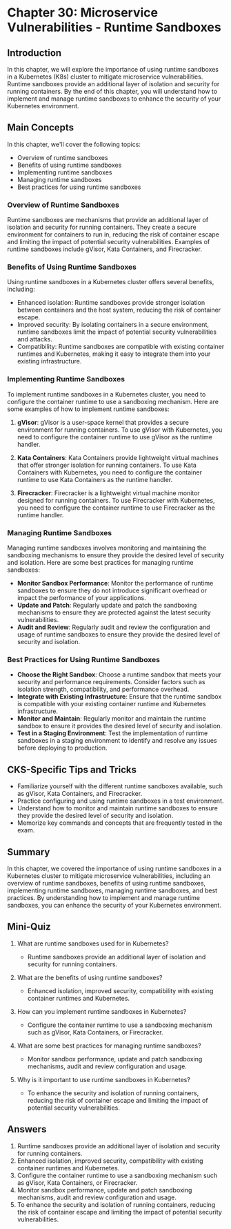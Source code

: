 # Chapter 30: Microservice Vulnerabilities - Runtime Sandboxes

## Introduction

In this chapter, we will explore the importance of using runtime sandboxes in a Kubernetes (K8s) cluster to mitigate microservice vulnerabilities. Runtime sandboxes provide an additional layer of isolation and security for running containers. By the end of this chapter, you will understand how to implement and manage runtime sandboxes to enhance the security of your Kubernetes environment.

## Main Concepts

In this chapter, we'll cover the following topics:
- Overview of runtime sandboxes
- Benefits of using runtime sandboxes
- Implementing runtime sandboxes
- Managing runtime sandboxes
- Best practices for using runtime sandboxes

### Overview of Runtime Sandboxes

Runtime sandboxes are mechanisms that provide an additional layer of isolation and security for running containers. They create a secure environment for containers to run in, reducing the risk of container escape and limiting the impact of potential security vulnerabilities. Examples of runtime sandboxes include gVisor, Kata Containers, and Firecracker.

### Benefits of Using Runtime Sandboxes

Using runtime sandboxes in a Kubernetes cluster offers several benefits, including:
- Enhanced isolation: Runtime sandboxes provide stronger isolation between containers and the host system, reducing the risk of container escape.
- Improved security: By isolating containers in a secure environment, runtime sandboxes limit the impact of potential security vulnerabilities and attacks.
- Compatibility: Runtime sandboxes are compatible with existing container runtimes and Kubernetes, making it easy to integrate them into your existing infrastructure.

### Implementing Runtime Sandboxes

To implement runtime sandboxes in a Kubernetes cluster, you need to configure the container runtime to use a sandboxing mechanism. Here are some examples of how to implement runtime sandboxes:

1. **gVisor**: gVisor is a user-space kernel that provides a secure environment for running containers. To use gVisor with Kubernetes, you need to configure the container runtime to use gVisor as the runtime handler.

2. **Kata Containers**: Kata Containers provide lightweight virtual machines that offer stronger isolation for running containers. To use Kata Containers with Kubernetes, you need to configure the container runtime to use Kata Containers as the runtime handler.

3. **Firecracker**: Firecracker is a lightweight virtual machine monitor designed for running containers. To use Firecracker with Kubernetes, you need to configure the container runtime to use Firecracker as the runtime handler.

### Managing Runtime Sandboxes

Managing runtime sandboxes involves monitoring and maintaining the sandboxing mechanisms to ensure they provide the desired level of security and isolation. Here are some best practices for managing runtime sandboxes:

- **Monitor Sandbox Performance**: Monitor the performance of runtime sandboxes to ensure they do not introduce significant overhead or impact the performance of your applications.
- **Update and Patch**: Regularly update and patch the sandboxing mechanisms to ensure they are protected against the latest security vulnerabilities.
- **Audit and Review**: Regularly audit and review the configuration and usage of runtime sandboxes to ensure they provide the desired level of security and isolation.

### Best Practices for Using Runtime Sandboxes

- **Choose the Right Sandbox**: Choose a runtime sandbox that meets your security and performance requirements. Consider factors such as isolation strength, compatibility, and performance overhead.
- **Integrate with Existing Infrastructure**: Ensure that the runtime sandbox is compatible with your existing container runtime and Kubernetes infrastructure.
- **Monitor and Maintain**: Regularly monitor and maintain the runtime sandbox to ensure it provides the desired level of security and isolation.
- **Test in a Staging Environment**: Test the implementation of runtime sandboxes in a staging environment to identify and resolve any issues before deploying to production.

## CKS-Specific Tips and Tricks

- Familiarize yourself with the different runtime sandboxes available, such as gVisor, Kata Containers, and Firecracker.
- Practice configuring and using runtime sandboxes in a test environment.
- Understand how to monitor and maintain runtime sandboxes to ensure they provide the desired level of security and isolation.
- Memorize key commands and concepts that are frequently tested in the exam.

## Summary

In this chapter, we covered the importance of using runtime sandboxes in a Kubernetes cluster to mitigate microservice vulnerabilities, including an overview of runtime sandboxes, benefits of using runtime sandboxes, implementing runtime sandboxes, managing runtime sandboxes, and best practices. By understanding how to implement and manage runtime sandboxes, you can enhance the security of your Kubernetes environment.

## Mini-Quiz

1. What are runtime sandboxes used for in Kubernetes?
   - Runtime sandboxes provide an additional layer of isolation and security for running containers.

2. What are the benefits of using runtime sandboxes?
   - Enhanced isolation, improved security, compatibility with existing container runtimes and Kubernetes.

3. How can you implement runtime sandboxes in Kubernetes?
   - Configure the container runtime to use a sandboxing mechanism such as gVisor, Kata Containers, or Firecracker.

4. What are some best practices for managing runtime sandboxes?
   - Monitor sandbox performance, update and patch sandboxing mechanisms, audit and review configuration and usage.

5. Why is it important to use runtime sandboxes in Kubernetes?
   - To enhance the security and isolation of running containers, reducing the risk of container escape and limiting the impact of potential security vulnerabilities.

## Answers

1. Runtime sandboxes provide an additional layer of isolation and security for running containers.
2. Enhanced isolation, improved security, compatibility with existing container runtimes and Kubernetes.
3. Configure the container runtime to use a sandboxing mechanism such as gVisor, Kata Containers, or Firecracker.
4. Monitor sandbox performance, update and patch sandboxing mechanisms, audit and review configuration and usage.
5. To enhance the security and isolation of running containers, reducing the risk of container escape and limiting the impact of potential security vulnerabilities.

